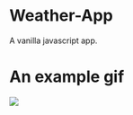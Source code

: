 # Weather-App
A vanilla javascript app.
# An example gif
![](https://media.giphy.com/media/42t9SKyXfIjIJsnuej/giphy.gif)

